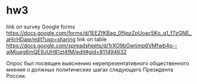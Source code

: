# hw3

link on survey Google forms https://docs.google.com/forms/d/1EEZfKBag_0flipzZpUoac5Ko_g1_f7zGNE_aHirHDaw/edit?usp=sharing 
link on table https://docs.google.com/spreadsheets/d/1rXO9bGwtjmp6VMfwb4p--ajMjueg6mQE9JUH81zt4fM/edit#gid=811494632

Опрос был посвящен выяснению нерепрезентативного общественного мнения о должных политических шагах следующего Президента России.
